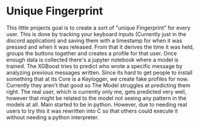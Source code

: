 # Unique Fingerprint
This little projects goal is to create a sort of "unique Fingerprint"
for every user. This is done by tracking your keyboard inputs (Currently just in the discord application)
and saving them with a timestamp for when it was pressed and when it was released.
From that it derives the time it was held, groups the buttons together and creates a profile for that user.
Once enough data is collected there's a jupyter notebook where a model is trained.
The XGBoost tries to predict who wrote a specific message by analyzing previous messages written.
Since its hard to get people to install something that at its Core is a Keylogger, we create fake profiles for now. Currently they aren't that good so 
The Model struggles at predicting them right. The real user, which is currently only me, gets predicted very well, however that might be related to the model not seeing any pattern 
in the models at all.
Main started to be in python. However, due to needing real users to try this it was rewritten into C
so that others could execute it without needing a python interpreter.